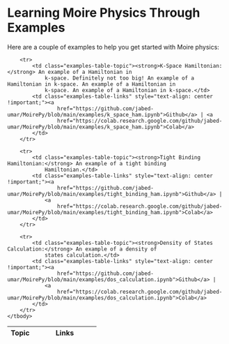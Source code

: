 <style>
    table.examples-table {
        table-layout: fixed !important;
        width: 100% !important;
        border-collapse: collapse;
    }

    table.examples-table th.examples-table-topic,
    table.examples-table td.examples-table-topic {
        min-width: 10px !important;
        max-width: 600px !important;
    }

    table.examples-table th.examples-table-links,
    table.examples-table td.examples-table-links {
        width: 130px !important;
    }

    table.examples-table th,
    table.examples-table td {
        overflow-wrap: break-word !important;
        word-break: break-word !important;
        white-space: normal !important;
    }
</style>

# Learning Moire Physics Through Examples

Here are a couple of examples to help you get started with Moire physics:


<table class="examples-table">
    <thead>
        <tr>
            <th class="examples-table-topic" style="text-align: center !important;">Topic</th>
            <th class="examples-table-links" style="text-align: center !important;">Links</th>
        </tr>
    </thead>
    <tbody>


        <tr>
            <td class="examples-table-topic"><strong>K-Space Hamiltonian:</strong> An example of a Hamiltonian in
                k-space. Definitely not too big! An example of a Hamiltonian in k-space. An example of a Hamiltonian in
                k-space. An example of a Hamiltonian in k-space.</td>
            <td class="examples-table-links" style="text-align: center !important;"><a
                    href="https://github.com/jabed-umar/MoirePy/blob/main/examples/k_space_ham.ipynb">Github</a> | <a
                    href="https://colab.research.google.com/github/jabed-umar/MoirePy/blob/main/examples/k_space_ham.ipynb">Colab</a>
            </td>
        </tr>

        <tr>
            <td class="examples-table-topic"><strong>Tight Binding Hamiltonian:</strong> An example of a tight binding
                Hamiltonian.</td>
            <td class="examples-table-links" style="text-align: center !important;"><a
                    href="https://github.com/jabed-umar/MoirePy/blob/main/examples/tight_binding_ham.ipynb">Github</a> |
                <a
                    href="https://colab.research.google.com/github/jabed-umar/MoirePy/blob/main/examples/tight_binding_ham.ipynb">Colab</a>
            </td>
        </tr>

        <tr>
            <td class="examples-table-topic"><strong>Density of States Calculation:</strong> An example of a density of
                states calculation.</td>
            <td class="examples-table-links" style="text-align: center !important;"><a
                    href="https://github.com/jabed-umar/MoirePy/blob/main/examples/dos_calculation.ipynb">Github</a> |
                <a
                    href="https://colab.research.google.com/github/jabed-umar/MoirePy/blob/main/examples/dos_calculation.ipynb">Colab</a>
            </td>
        </tr>
    </tbody>
</table>

